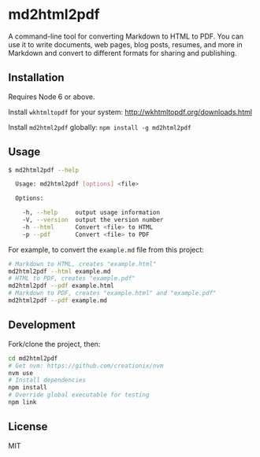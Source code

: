 # md2html2pdf

A command-line tool for converting Markdown to HTML to PDF. You can use it to write documents, web pages, blog posts, resumes, and more in Markdown and convert to different formats for sharing and publishing.

## Installation

Requires Node 6 or above.

Install `wkhtmltopdf` for your system: http://wkhtmltopdf.org/downloads.html

Install `md2html2pdf` globally: `npm install -g md2html2pdf`

## Usage

```bash
$ md2html2pdf --help

  Usage: md2html2pdf [options] <file>

  Options:

    -h, --help     output usage information
    -V, --version  output the version number
    -h --html      Convert <file> to HTML
    -p --pdf       Convert <file> to PDF
```

For example, to convert the `example.md` file from this project:

```bash
# Markdown to HTML, creates "example.html"
md2html2pdf --html example.md
# HTML to PDF, creates "example.pdf"
md2html2pdf --pdf example.html
# Markdown to PDF, creates "example.html" and "example.pdf"
md2html2pdf --pdf example.md
```

## Development

Fork/clone the project, then:

```bash
cd md2html2pdf
# Get nvm: https://github.com/creationix/nvm
nvm use
# Install dependencies
npm install
# Override global executable for testing
npm link
```

## License

MIT
